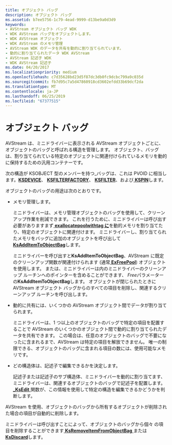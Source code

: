```yaml
---
title: オブジェクト バッグ
description: オブジェクト バッグ
ms.assetid: b7ee5756-1c79-4ead-9999-d13be9a0d3d9
keywords:
- AVStream オブジェクト バッグ WDK
- WDK AVStream バッグをオブジェクトします。
- WDK AVStream オブジェクト
- WDK AVStream のメモリ管理
- AVStream WDK のデータを共有を動的に割り当てられています。
- 動的に割り当てられたデータ WDK AVStream
- AVStream 記述子 WDK
- WDK AVStream 記述子
ms.date: 04/20/2017
ms.localizationpriority: medium
ms.openlocfilehash: c7d35628bd23d5f87dc3db0fc9dcbc799a9c035d
ms.sourcegitcommit: fb7d95c7a5d47860918cd3602efdd33b69dcf2da
ms.translationtype: MT
ms.contentlocale: ja-JP
ms.lasthandoff: 06/25/2019
ms.locfileid: "67377515"
---
```

# <a name="object-bags"></a>オブジェクト バッグ





AVStream は、ミニドライバーに表示される AVStream オブジェクトごとに、オブジェクトのバッグと呼ばれる構造を管理します。 オブジェクト、バッグは、割り当てられている特定のオブジェクトに関連付けられているメモリを動的に保持するための汎用コンテナーです。

次の構造が KSOBJECT 型のメンバーを持つ\_バッグは、これは PVOID に相当します。[**KSDEVICE**](https://docs.microsoft.com/windows-hardware/drivers/ddi/content/ks/ns-ks-_ksdevice)、 [ **KSFILTERFACTORY**](https://docs.microsoft.com/windows-hardware/drivers/ddi/content/ks/ns-ks-_ksfilterfactory)、 [ **KSFILTER**](https://docs.microsoft.com/windows-hardware/drivers/ddi/content/ks/ns-ks-_ksfilter)、および[ **KSPIN**](https://docs.microsoft.com/windows-hardware/drivers/ddi/content/ks/ns-ks-_kspin)します。

オブジェクトのバッグの用途は次のとおりです。

-   メモリ管理します。

    ミニドライバーは、メモリ管理オブジェクトのバッグを使用して、クリーンアップ作業を削減できます。 これを行うために、ミニドライバーは呼び出す必要がありますまず[ **exallocatepoolwithtag に**](https://docs.microsoft.com/windows-hardware/drivers/ddi/content/wdm/nf-wdm-exallocatepoolwithtag)を動的メモリを割り当てたり、特定のオブジェクトに関連付けます。 ミニドライバーし、割り当てられたメモリをバッグに追加のオブジェクトを呼び出して[ **KsAddItemToObjectBag**](https://docs.microsoft.com/windows-hardware/drivers/ddi/content/ks/nf-ks-ksadditemtoobjectbag)します。

    ミニドライバーを呼び出すと**KsAddItemToObjectBag**、AVStream に既定のクリーンアップ関数が関連付けられます (通常[ **ExFreePool**](https://docs.microsoft.com/windows-hardware/drivers/ddi/content/ntddk/nf-ntddk-exfreepool)) オブジェクトを使用します。 または、ミニドライバーは内のミニドライバーのクリーンアップ ルーチンへのポインターを含めることができます、 *Free*パラメーターの**KsAddItemToObjectBag**します。 オブジェクトが閉じられたときに AVStream オブジェクト バッグからのすべての項目を削除し、関連するクリーンアップ ルーチンを呼び出します。

-   動的に共有には、いくつかの AVStream オブジェクト間でデータが割り当てられます。

    ミニドライバーは、1 つ以上のオブジェクトのバッグで特定の項目を配置することで AVStream のいくつかのオブジェクト間で動的に割り当てられたデータを共有できます。 この場合は、任意のオブジェクトのバッグで不要になったに含まれるまで、AVStream は特定の項目を解放できません。 唯一の制限できる、オブジェクトのバッグに含まれる項目の数には、使用可能なメモリです。

-   どの構造体は、記述子で編集できるかを決定します。

    記述子または記述子のサブ構造体、ミニドライバーを動的に割り当てます、ミニドライバーは、関連するオブジェクトのバッグで記述子を配置します。 [  **\_KsEdit** ](https://docs.microsoft.com/windows-hardware/drivers/ddi/content/ks/nf-ks-_ksedit)関数が、この情報を使用して特定の構造を編集できるかどうかを判断します。

AVStream を使用、オブジェクトのバッグから所有するオブジェクトが削除された場合の項目が自動的に削除します。

ミニドライバーは呼び出すことによって、オブジェクトのバッグから個々 の項目を削除することができます[ **KsRemoveItemFromObjectBag** ](https://docs.microsoft.com/windows-hardware/drivers/ddi/content/ks/nf-ks-ksremoveitemfromobjectbag)または[ **KsDiscard**](https://docs.microsoft.com/windows-hardware/drivers/ddi/content/ks/nf-ks-ksdiscard)します。

 

 




